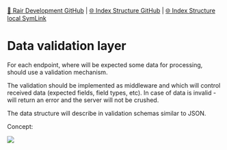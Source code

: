 [📁 Rair Development GitHub](/cerulean-circle-unlimited-2cu/product/development/2cu-custom-development/rair-development.md) | [🌐 Index Structure GitHub](/cerulean-circle-unlimited-2cu/product/development/2cu-custom-development/rair-development/data-validation-layer.md) | [🌐 Index Structure local SymLink](./data-validation-layer.entry.md)

# Data validation layer

For each endpoint, where will be expected some data for processing, should use a validation mechanism.

The validation should be implemented as middleware and which will control received data (expected fields, field types, etc). In case of data is invalid - will return an error and the server will not be crushed.

The data structure will describe in validation schemas similar to JSON.

Concept:

![](./attachments/Data%20validation%20layer.png)
